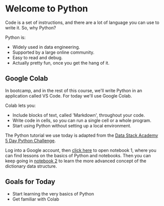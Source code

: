 # Welcome to Python
Code is a set of instructions, and there are a lot of language you can use to write it. So, why Python?

Python is:
- Widely used in data engineering.
- Supported by a large online community.
- Easy to read and debug.
- Actually pretty fun, once you get the hang of it.


## Google Colab
In bootcamp, and in the rest of this course, we'll write Python in an application called VS Code. For today we'll use Google Colab.

Colab lets you:
- Include blocks of text, called 'Markdown', throughout your code.
- Write code in cells, so you can run a single cell or a whole program.
- Start using Python without setting up a local environment.

The Python tutorial we use today is adapted from the [Data Stack Academy 5 Day Python Challenge](https://drive.google.com/drive/folders/1FxlXQNr1bgL67o5PcxNDTkRHqhiOLPRR?usp=share_link). 

Log into a Google account, then [click here](https://colab.research.google.com/drive/1d-kGaUWYM7SfM38LOOBXvV6ETQH0BQ2n?usp=sharing) to open notebook 1, where you can find lessons on the basics of Python and notebooks. Then you can keep going in [notebook 2](https://colab.research.google.com/drive/1JyqPk1WabYuac9Himwo4bnF_e8ms4-fS?usp=sharing) to learn the more advanced concept of the dictionary data structure.


## Goals for Today
- Start learning the very basics of Python
- Get familiar with Colab



